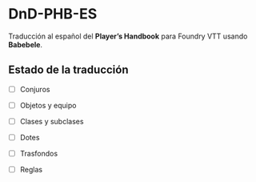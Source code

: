 # DnD-PHB-ES

Traducción al español del **Player’s Handbook** para Foundry VTT usando **Babebele**. 

## Estado de la traducción
- [ ] Conjuros
- [ ] Objetos y equipo
- [ ] Clases y subclases
- [ ] Dotes
- [ ] Trasfondos
- [ ] Reglas

